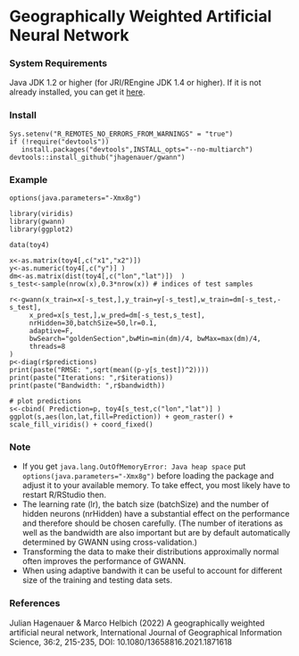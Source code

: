 # Geographically Weighted Artificial Neural Network

### System Requirements

Java JDK 1.2 or higher (for JRI/REngine JDK 1.4 or higher). If it is not already installed, you can get it [here](https://www.oracle.com/java/technologies/javase-downloads.html).

### Install
    Sys.setenv("R_REMOTES_NO_ERRORS_FROM_WARNINGS" = "true")
    if (!require("devtools"))
       install.packages("devtools",INSTALL_opts="--no-multiarch")
    devtools::install_github("jhagenauer/gwann")
    
### Example
    options(java.parameters="-Xmx8g")
    
    library(viridis)
    library(gwann)
    library(ggplot2)
    
    data(toy4)
    
    x<-as.matrix(toy4[,c("x1","x2")])
    y<-as.numeric(toy4[,c("y")] )
    dm<-as.matrix(dist(toy4[,c("lon","lat")])  )
    s_test<-sample(nrow(x),0.3*nrow(x)) # indices of test samples
    
    r<-gwann(x_train=x[-s_test,],y_train=y[-s_test],w_train=dm[-s_test,-s_test],
         x_pred=x[s_test,],w_pred=dm[-s_test,s_test],
         nrHidden=30,batchSize=50,lr=0.1,
         adaptive=F,
         bwSearch="goldenSection",bwMin=min(dm)/4, bwMax=max(dm)/4,
         threads=8
    )
    p<-diag(r$predictions)
    print(paste("RMSE: ",sqrt(mean((p-y[s_test])^2))))
    print(paste("Iterations: ",r$iterations))
    print(paste("Bandwidth: ",r$bandwidth))
    
    # plot predictions
    s<-cbind( Prediction=p, toy4[s_test,c("lon","lat")] )
    ggplot(s,aes(lon,lat,fill=Prediction)) + geom_raster() + scale_fill_viridis() + coord_fixed()

### Note

- If you get `java.lang.OutOfMemoryError: Java heap space` put `options(java.parameters="-Xmx8g")` before loading the package and adjust it to your available memory. To take effect, you most likely have to restart R/RStudio then.
- The learning rate (lr), the batch size (batchSize) and the number of hidden neurons (nrHidden) have a substantial effect on the performance and therefore should be chosen carefully. (The number of iterations as well as the bandwidth are also important but are by default automatically determined by GWANN using cross-validation.) 
- Transforming the data to make their distributions approximally normal often improves the performance of GWANN.
- When using adaptive bandwith it can be useful to account for different size of the training and testing data sets.


### References

Julian Hagenauer & Marco Helbich (2022) A geographically weighted artificial neural network, International Journal of Geographical Information Science, 36:2, 215-235, DOI: 10.1080/13658816.2021.1871618 
